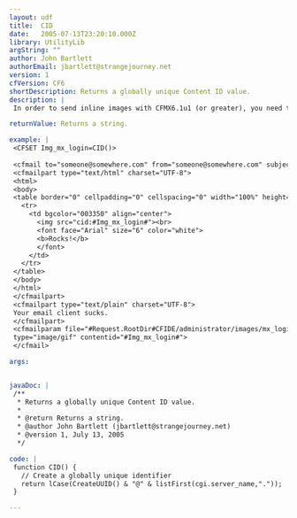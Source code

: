 ```yaml
---
layout: udf
title:  CID
date:   2005-07-13T23:20:10.000Z
library: UtilityLib
argString: ""
author: John Bartlett
authorEmail: jbartlett@strangejourney.net
version: 1
cfVersion: CF6
shortDescription: Returns a globally unique Content ID value.
description: |
 In order to send inline images with CFMX6.1u1 (or greater), you need to specify a Content ID for the attached image, which needs to be globally unique.

returnValue: Returns a string.

example: |
 <CFSET Img_mx_login=CID()>
 
 <cfmail to="someone@somewhere.com" from="someone@somewhere.com" subject="Mail Test">
 <cfmailpart type="text/html" charset="UTF-8">
 <html>
 <body>
 <table border="0" cellpadding="0" cellspacing="0" width="100%" height="100%">
   <tr>
     <td bgcolor="003350" align="center">
       <img src="cid:#Img_mx_login#"><br>
       <font face="Arial" size="6" color="white">
       <b>Rocks!</b>
       </font>
     </td>
   </tr>
 </table>
 </body>
 </html>
 </cfmailpart>
 <cfmailpart type="text/plain" charset="UTF-8">
 Your email client sucks.
 </cfmailpart>
 <cfmailparam file="#Request.RootDir#CFIDE/administrator/images/mx_login.gif"
 type="image/gif" contentid="#Img_mx_login#">
 </cfmail>

args:


javaDoc: |
 /**
  * Returns a globally unique Content ID value.
  * 
  * @return Returns a string. 
  * @author John Bartlett (jbartlett@strangejourney.net) 
  * @version 1, July 13, 2005 
  */

code: |
 function CID() {
   // Create a globally unique identifier
   return lCase(CreateUUID() & "@" & listFirst(cgi.server_name,"."));
 }

---
```


